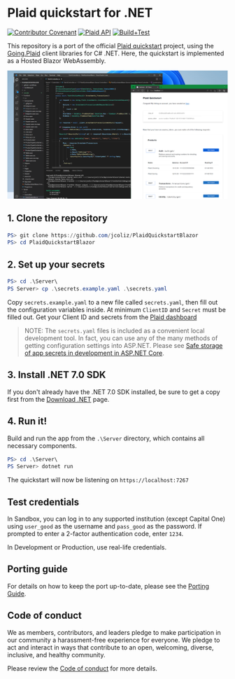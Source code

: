 # Plaid quickstart for .NET

[![Contributor Covenant](https://img.shields.io/badge/Contributor%20Covenant-2.1-4baaaa.svg)](code_of_conduct.md) 
[![Plaid API](https://img.shields.io/badge/Plaid%20API-v1.419.0-blue
)](https://github.com/plaid/plaid-openapi)
[![Build+Test](https://github.com/jcoliz/PlaidQuickstartBlazor/actions/workflows/buildtest.yml/badge.svg)](https://github.com/jcoliz/PlaidQuickstartBlazor/actions/workflows/buildtest.yml)

This repository is a port of the official [Plaid quickstart](https://github.com/plaid/quickstart) project, using the [Going.Plaid](https://github.com/viceroypenguin/Going.Plaid) client libraries for C# .NET. Here, the quickstart is implemented as a Hosted Blazor WebAssembly.

![Plaid quickstart for .NET](/docs/images/QuickstartDotNet.png)

## 1. Clone the repository

```Powershell
PS> git clone https://github.com/jcoliz/PlaidQuickstartBlazor
PS> cd PlaidQuickstartBlazor
```

## 2. Set up your secrets

```Powershell
PS> cd .\Server\
PS Server> cp .\secrets.example.yaml .\secrets.yaml
```

Copy `secrets.example.yaml` to a new file called `secrets.yaml`, then fill out the configuration variables inside. At
minimum `ClientID` and `Secret` must be filled out. Get your Client ID and secrets from
the [Plaid dashboard](https://dashboard.plaid.com/account/keys)

> NOTE: The `secrets.yaml` files is included as a convenient local development tool. In fact, you can use any of the many methods of getting configuration settings into ASP.NET. Please see [Safe storage of app secrets in development in ASP.NET Core](https://docs.microsoft.com/en-us/aspnet/core/security/app-secrets?view=aspnetcore-6.0&tabs=linux).

## 3. Install .NET 7.0 SDK

If you don't already have the .NET 7.0 SDK installed, be sure to get a copy first from the [Download .NET](https://dotnet.microsoft.com/en-us/download) page.

## 4. Run it!

Build and run the app from the `.\Server` directory, which contains all necessary components.

```Powershell
PS> cd .\Server\
PS Server> dotnet run
```

The quickstart will now be listening on `https://localhost:7267`

## Test credentials

In Sandbox, you can log in to any supported institution (except Capital One) using `user_good` as the username and `pass_good` as the password. If prompted to enter a 2-factor authentication code, enter `1234`.

In Development or Production, use real-life credentials.

## Porting guide

For details on how to keep the port up-to-date, please see the [Porting Guide](/docs/PORTING.md).

## Code of conduct

We as members, contributors, and leaders pledge to make participation in our
community a harassment-free experience for everyone. We pledge to act and
interact in ways that contribute to an open, welcoming, diverse, inclusive, 
and healthy community.

Please review the [Code of conduct](/code_of_conduct.md) for more details.
